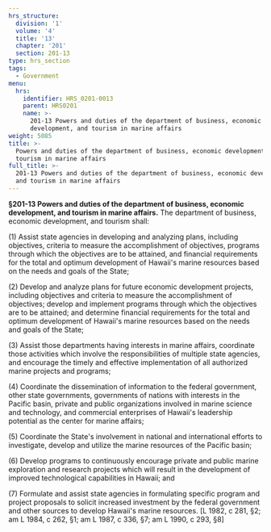 ```yaml
---
hrs_structure:
  division: '1'
  volume: '4'
  title: '13'
  chapter: '201'
  section: 201-13
type: hrs_section
tags:
  - Government
menu:
  hrs:
    identifier: HRS_0201-0013
    parent: HRS0201
    name: >-
      201-13 Powers and duties of the department of business, economic
      development, and tourism in marine affairs
weight: 5085
title: >-
  Powers and duties of the department of business, economic development, and
  tourism in marine affairs
full_title: >-
  201-13 Powers and duties of the department of business, economic development,
  and tourism in marine affairs
---
```

**§201-13 Powers and duties of the department of business, economic development, and tourism in marine affairs.** The department of business, economic development, and tourism shall:

(1) Assist state agencies in developing and analyzing plans, including objectives, criteria to measure the accomplishment of objectives, programs through which the objectives are to be attained, and financial requirements for the total and optimum development of Hawaii's marine resources based on the needs and goals of the State;

(2) Develop and analyze plans for future economic development projects, including objectives and criteria to measure the accomplishment of objectives; develop and implement programs through which the objectives are to be attained; and determine financial requirements for the total and optimum development of Hawaii's marine resources based on the needs and goals of the State;

(3) Assist those departments having interests in marine affairs, coordinate those activities which involve the responsibilities of multiple state agencies, and encourage the timely and effective implementation of all authorized marine projects and programs;

(4) Coordinate the dissemination of information to the federal government, other state governments, governments of nations with interests in the Pacific basin, private and public organizations involved in marine science and technology, and commercial enterprises of Hawaii's leadership potential as the center for marine affairs;

(5) Coordinate the State's involvement in national and international efforts to investigate, develop and utilize the marine resources of the Pacific basin;

(6) Develop programs to continuously encourage private and public marine exploration and research projects which will result in the development of improved technological capabilities in Hawaii; and

(7) Formulate and assist state agencies in formulating specific program and project proposals to solicit increased investment by the federal government and other sources to develop Hawaii's marine resources. [L 1982, c 281, §2; am L 1984, c 262, §1; am L 1987, c 336, §7; am L 1990, c 293, §8]